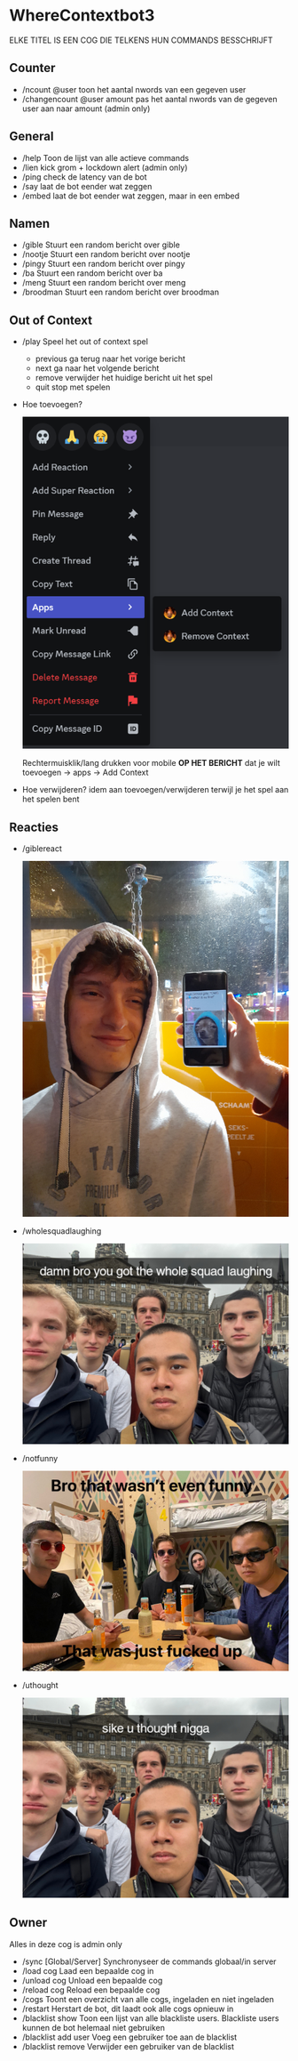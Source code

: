 # WhereContextbot3

ELKE TITEL IS EEN COG DIE TELKENS HUN COMMANDS BESSCHRIJFT

## Counter

* /ncount @user				toon het aantal nwords van een gegeven user
* /changencount @user amount	pas het aantal nwords van de gegeven user aan naar amount (admin only)

## General

* /help	Toon de lijst van alle actieve commands
* /lien		kick grom + lockdown alert (admin only)
* /ping	check de latency van de bot
* /say		laat de bot eender wat zeggen
* /embed	laat de bot eender wat zeggen, maar in een embed

## Namen

* /gible		Stuurt een random bericht over gible
* /nootje		Stuurt een random bericht over nootje
* /pingy		Stuurt een random bericht over pingy
* /ba			Stuurt een random bericht over ba
* /meng		Stuurt een random bericht over meng
* /broodman	Stuurt een random bericht over broodman

## Out of Context

* /play	Speel het out of context spel

  * previous		ga terug naar het vorige bericht
  * next			ga naar het volgende bericht
  * remove		verwijder het huidige bericht uit het spel
  * quit			stop met spelen
* Hoe toevoegen?

  ![1685635456686](image/README/1685635456686.png)

  Rechtermuisklik/lang drukken voor mobile **OP HET BERICHT** dat je wilt toevoegen -> apps -> Add Context
* Hoe verwijderen?	idem aan toevoegen/verwijderen terwijl je het spel aan het spelen bent

## Reacties

* /giblereact

  ![1685635883355](image/README/1685635883355.jpg)
* /wholesquadlaughing

  ![1685635894640](image/README/1685635894640.jpg)
* /notfunny

  ![1685635909652](image/README/1685635909652.jpg)
* /uthought

  ![1685635917332](image/README/1685635917332.jpg)

## Owner

Alles in deze cog is admin only

* /sync [Global/Server]	Synchronyseer de commands globaal/in server
* /load cog		Laad een bepaalde cog in
* /unload cog	Unload een bepaalde cog
* /reload cog	Reload een bepaalde cog
* /cogs		Toont een overzicht van alle cogs, ingeladen en niet ingeladen
* /restart		Herstart de bot, dit laadt ook alle cogs opnieuw in
* /blacklist show 	Toon een lijst van alle blackliste users. Blackliste users kunnen de bot helemaal niet gebruiken
* /blacklist add user		Voeg een gebruiker toe aan de blacklist
* /blacklist remove		Verwijder een gebruiker van de blacklist
